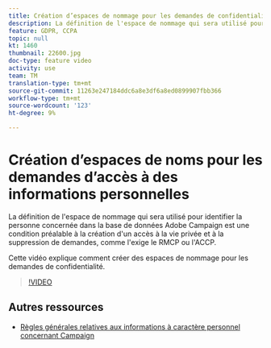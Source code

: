 ```yaml
---
title: Création d’espaces de nommage pour les demandes de confidentialité dans Adobe Campaign Standard (ACS)
description: La définition de l'espace de nommage qui sera utilisé pour identifier la personne concernée dans la base de données Adobe Campaign est une condition préalable à la création d'un accès à la vie privée et à la suppression de demandes, comme l'exige le RMCP ou l'ACCP. Cette vidéo explique comment créer des espaces de nommage pour les demandes de confidentialité.
feature: GDPR, CCPA
topic: null
kt: 1460
thumbnail: 22600.jpg
doc-type: feature video
activity: use
team: TM
translation-type: tm+mt
source-git-commit: 11263e247184ddc6a8e3df6a8ed0899907fbb366
workflow-type: tm+mt
source-wordcount: '123'
ht-degree: 9%

---
```



# Création d’espaces de noms pour les demandes d’accès à des informations personnelles

La définition de l&#39;espace de nommage qui sera utilisé pour identifier la personne concernée dans la base de données Adobe Campaign est une condition préalable à la création d&#39;un accès à la vie privée et à la suppression de demandes, comme l&#39;exige le RMCP ou l&#39;ACCP.

Cette vidéo explique comment créer des espaces de nommage pour les demandes de confidentialité.

>[!VIDEO](https://video.tv.adobe.com/v/22600?quality=12)

## Autres ressources

* [Règles générales relatives aux informations à caractère personnel concernant Campaign](https://helpx.adobe.com/fr/campaign/kb/campaign-privacy-overview.html)
